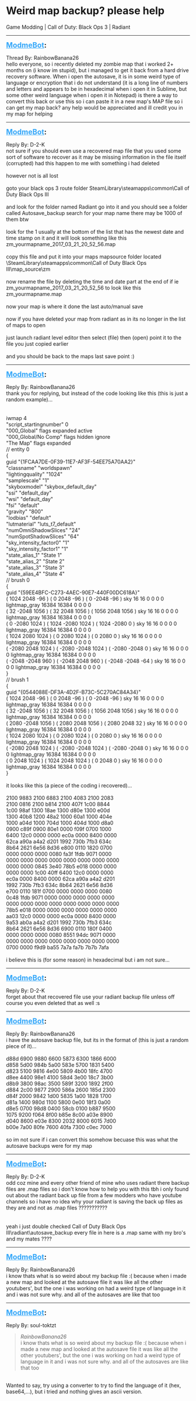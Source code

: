 # Weird map backup? please help
Game Modding | Call of Duty: Black Ops 3 | Radiant

---
<strong style="font-size: 1.4em;"><span style="text-decoration: underline;text-decoration-color: #34a7f9;"><span style="color:#34a7f9;">ModmeBot</span></span>:</strong>

<p>Thread By: RainbowBanana26<br />hello everyone, so i recently deleted my zombie map that i worked 2+ months on (i know im stupid), but i managed to get it back from a hard drive recovery software. When i open the autosave, it is in some weird type of language or encryption that i do not understand (it is a long line of numbers and letters and appears to be in hexadecimal when i open it in Sublime, but some other weird language when i open it in Notepad) is there a way to convert this back or use this so i can paste it in a new map&#39;s MAP file so i can get my map back? any help would be appreciated and ill credit you in my map for helping</p>

---
<strong style="font-size: 1.4em;"><span style="text-decoration: underline;text-decoration-color: #34a7f9;"><span style="color:#34a7f9;">ModmeBot</span></span>:</strong>

<p>Reply By: D-2-K<br />not sure if you should even use a recovered map file that you used some sort of software to recover as it may be missing information in the file itself (corrupted) had this happen to me with something i had deleted <br /> <br />however not is all lost <br /> <br />goto your black ops 3 route folder SteamLibrary\steamapps\common\Call of Duty Black Ops III<br /> <br />and look for the folder named Radiant go into it and you should see a folder called Autosave_backup search for your map name there may be 1000 of them btw<br /> <br />look for the 1 usually at the bottom of the list that has the newest date and time stamp on it  and it will look something like this    zm_yourmapname_2017_03_21_20_52_56.map<br /> <br />copy this file and put it into your maps mapsource folder located \SteamLibrary\steamapps\common\Call of Duty Black Ops III\map_source\zm <br /> <br />now rename the file by deleting the time and date part at the end of if ie zm_yourmapname_2017_03_21_20_52_56 to look like this  zm_yourmapname.map<br /> <br />now your map is where it done the last auto/manual save <br /> <br />now if you have deleted your map from radiant as in its no longer in the list of maps to open <br /> <br />just launch radiant level editor then select (file) then (open) point it to the file you just copied earlier <br /> <br />and you should be back to the maps last save point :)</p>

---
<strong style="font-size: 1.4em;"><span style="text-decoration: underline;text-decoration-color: #34a7f9;"><span style="color:#34a7f9;">ModmeBot</span></span>:</strong>

<p>Reply By: RainbowBanana26<br />thank you for replying, but instead of the code looking like this (this is just a random example)...<br /> <br /> <br />iwmap 4<br />&quot;script_startingnumber&quot; 0<br />&quot;000_Global&quot; flags expanded active<br />&quot;000_Global/No Comp&quot; flags hidden ignore <br />&quot;The Map&quot; flags expanded <br />// entity 0<br />{<br />guid &quot;{1FCAA7DE-0F39-11E7-AF3F-54EE75A70AA2}&quot;<br />&quot;classname&quot; &quot;worldspawn&quot;<br />&quot;lightingquality&quot; &quot;1024&quot;<br />&quot;samplescale&quot; &quot;1&quot;<br />&quot;skyboxmodel&quot; &quot;skybox_default_day&quot;<br />&quot;ssi&quot; &quot;default_day&quot;<br />&quot;wsi&quot; &quot;default_day&quot;<br />&quot;fsi&quot; &quot;default&quot;<br />&quot;gravity&quot; &quot;800&quot;<br />&quot;lodbias&quot; &quot;default&quot;<br />&quot;lutmaterial&quot; &quot;luts_t7_default&quot;<br />&quot;numOmniShadowSlices&quot; &quot;24&quot;<br />&quot;numSpotShadowSlices&quot; &quot;64&quot;<br />&quot;sky_intensity_factor0&quot; &quot;1&quot;<br />&quot;sky_intensity_factor1&quot; &quot;1&quot;<br />&quot;state_alias_1&quot; &quot;State 1&quot;<br />&quot;state_alias_2&quot; &quot;State 2&quot;<br />&quot;state_alias_3&quot; &quot;State 3&quot;<br />&quot;state_alias_4&quot; &quot;State 4&quot;<br />// brush 0<br />{<br /> guid &quot;{59EE4BFC-C273-4AEC-90E7-440F00DC618A}&quot;<br /> ( 1024 2048 -96 ) ( 0 2048 -96 ) ( 0 -2048 -96 ) sky 16 16 0 0 0 0 lightmap_gray 16384 16384 0 0 0 0<br /> ( 32 -2048 1056 ) ( 32 2048 1056 ) ( 1056 2048 1056 ) sky 16 16 0 0 0 0 lightmap_gray 16384 16384 0 0 0 0<br /> ( 0 -2080 1024 ) ( 1024 -2080 1024 ) ( 1024 -2080 0 ) sky 16 16 0 0 0 0 lightmap_gray 16384 16384 0 0 0 0<br /> ( 1024 2080 1024 ) ( 0 2080 1024 ) ( 0 2080 0 ) sky 16 16 0 0 0 0 lightmap_gray 16384 16384 0 0 0 0<br /> ( -2080 2048 1024 ) ( -2080 -2048 1024 ) ( -2080 -2048 0 ) sky 16 16 0 0 0 0 lightmap_gray 16384 16384 0 0 0 0<br /> ( -2048 -2048 960 ) ( -2048 2048 960 ) ( -2048 -2048 -64 ) sky 16 16 0 0 0 0 lightmap_gray 16384 16384 0 0 0 0<br />}<br />// brush 1<br />{<br /> guid &quot;{0544088E-DF3A-4D2F-B73C-5C270AC84A34}&quot;<br /> ( 1024 2048 -96 ) ( 0 2048 -96 ) ( 0 -2048 -96 ) sky 16 16 0 0 0 0 lightmap_gray 16384 16384 0 0 0 0<br /> ( 32 -2048 1056 ) ( 32 2048 1056 ) ( 1056 2048 1056 ) sky 16 16 0 0 0 0 lightmap_gray 16384 16384 0 0 0 0<br /> ( 2080 -2048 1056 ) ( 2080 2048 1056 ) ( 2080 2048 32 ) sky 16 16 0 0 0 0 lightmap_gray 16384 16384 0 0 0 0<br /> ( 1024 2080 1024 ) ( 0 2080 1024 ) ( 0 2080 0 ) sky 16 16 0 0 0 0 lightmap_gray 16384 16384 0 0 0 0<br /> ( -2080 2048 1024 ) ( -2080 -2048 1024 ) ( -2080 -2048 0 ) sky 16 16 0 0 0 0 lightmap_gray 16384 16384 0 0 0 0<br /> ( 0 2048 1024 ) ( 1024 2048 1024 ) ( 0 2048 0 ) sky 16 16 0 0 0 0 lightmap_gray 16384 16384 0 0 0 0<br />}<br /> <br />it looks like this (a piece of the coding i recovered)...<br /> <br />2100 9883 2100 6883 2100 4083 2100 2083<br />2100 0816 2100 b814 2100 407f 1c00 8844<br />1c00 98af 1300 18ae 1300 d80e 1300 e00d<br />1300 40b8 1200 48a2 1000 60a1 1000 404e<br />1000 a04d 1000 704d 1000 404d 1000 d8a0<br />0900 c89f 0900 80e1 0000 f09f 0700 1000<br />6400 12c0 0000 0000 ec0a 0000 8400 0000<br />62ca a90a a4a2 d201 1992 730b 7fb3 634c<br />8b64 2621 6e56 8d36 e800 0110 1820 0700<br />0000 0000 0000 0080 fa3f 1fdb 9071 0000<br />0000 0000 0000 0000 0000 0000 0000 0000<br />0000 0000 0845 3e40 78b5 e018 0000 0000<br />0000 0000 1c00 40ff 6400 12c0 0000 0000<br />ec0a 0000 8400 0000 62ca a90a a4a2 d201<br />1992 730b 7fb3 634c 8b64 2621 6e56 8d36<br />e700 0110 181f 0700 0000 0000 0000 0080<br />0c48 1fdb 9071 0000 0000 0000 0000 0000<br />0000 0000 0000 0000 0000 0000 0000 0000<br />78b5 e018 0000 0000 0000 0000 0000 0000<br />aa03 12c0 0000 0000 ec0a 0000 8400 0000<br />9a53 ab0a a4a2 d201 1992 730b 7fb3 634c<br />8b64 2621 6e56 8d36 6900 0110 180f 0400<br />0000 0000 0000 0080 8551 94dc 9071 0000<br />0000 0000 0000 0000 0000 0000 0000 0000<br />0700 0000 f9d9 ba55 7a7a fa7b 7b7b 7afa<br /> <br />i believe this is (for some reason) in hexadecimal but i am not sure...</p>

---
<strong style="font-size: 1.4em;"><span style="text-decoration: underline;text-decoration-color: #34a7f9;"><span style="color:#34a7f9;">ModmeBot</span></span>:</strong>

<p>Reply By: D-2-K<br />forget about that recovered file use your radiant backup file unless off course you even deleted that as well :s</p>

---
<strong style="font-size: 1.4em;"><span style="text-decoration: underline;text-decoration-color: #34a7f9;"><span style="color:#34a7f9;">ModmeBot</span></span>:</strong>

<p>Reply By: RainbowBanana26<br />i have the autosave backup file, but its in the format of (this is just a random piece of it)...<br /> <br />d88d 6900 9880 6600 5873 6300 1866 6000<br />d858 5d00 984b 5a00 583e 5700 1831 5400<br />d823 5100 9816 4e00 5809 4b00 18fc 4700<br />d8ee 4400 98e1 4100 58d4 3e00 18c7 3b00<br />d8b9 3800 98ac 3500 589f 3200 1892 2f00<br />d884 2c00 9877 2900 586a 2600 185d 2300<br />d84f 2000 9842 1d00 5835 1a00 1828 1700<br />d81a 1400 980d 1100 5800 0e00 18f3 0a00<br />d8e5 0700 98d8 0400 58cb 0100 b887 9500<br />1075 9200 f064 8f00 b85e 8c00 a03e 8900<br />d040 8600 e03e 8300 2032 8000 6015 7d00<br />b00e 7a00 80fe 7600 40fa 7300 c0ec 7000<br /> <br />so im not sure if i can convert this somehow becuase this was what the autosave backups were for my map</p>

---
<strong style="font-size: 1.4em;"><span style="text-decoration: underline;text-decoration-color: #34a7f9;"><span style="color:#34a7f9;">ModmeBot</span></span>:</strong>

<p>Reply By: D-2-K<br />odd coz mine and every other friend of mine who uses radiant there backup files are .map files so i don&#39;t know how to help you with this tbh i only found out about the radiant back up file from a few modders who have youtube channels so i have no idea why your radiant is saving the back up files as they are and not as  .map files ???????????<br /> <br /> <br />yeah i just double checked Call of Duty Black Ops III\radiant\autosave_backup every file in here is a .map same with my bro&#39;s and my mates ????</p>

---
<strong style="font-size: 1.4em;"><span style="text-decoration: underline;text-decoration-color: #34a7f9;"><span style="color:#34a7f9;">ModmeBot</span></span>:</strong>

<p>Reply By: RainbowBanana26<br />i know thats what is so weird about my backup file :( because when i made a new map and looked at the autosave file it was like all the other youtubers&#39;, but the one i was working on had a weird type of language in it and i was not sure why. and all of the autosaves are like that too</p>

---
<strong style="font-size: 1.4em;"><span style="text-decoration: underline;text-decoration-color: #34a7f9;"><span style="color:#34a7f9;">ModmeBot</span></span>:</strong>

<p>Reply By: soul-toktzt<br /><blockquote><em>RainbowBanana26</em><br />i know thats what is so weird about my backup file :( because when i made a new map and looked at the autosave file it was like all the other youtubers&#39;, but the one i was working on had a weird type of language in it and i was not sure why. and all of the autosaves are like that too</blockquote><br /> Wanted to say, try using a converter to try to find the language of it (hex, base64,...), but i tried and nothing gives an ascii version.</p>
